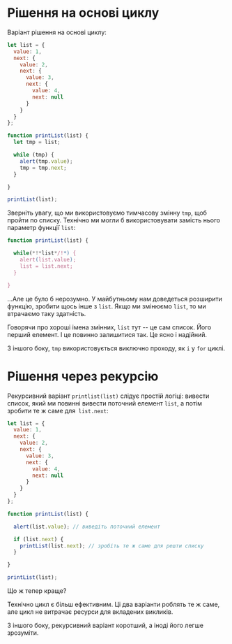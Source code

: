 # Рішення на основі циклу

Варіант рішення на основі циклу:

```js run
let list = {
  value: 1,
  next: {
    value: 2,
    next: {
      value: 3,
      next: {
        value: 4,
        next: null
      }
    }
  }
};

function printList(list) {
  let tmp = list;

  while (tmp) {
    alert(tmp.value);
    tmp = tmp.next;
  }

}

printList(list);
```

Зверніть увагу, що ми використовуємо тимчасову змінну `tmp`, щоб пройти по списку. Технічно ми могли б використовувати замість нього параметр функції `list`:

```js
function printList(list) {

  while(*!*list*/!*) {
    alert(list.value);
    list = list.next;
  }

}
```

...Але це було б нерозумно. У майбутньому нам доведеться розширити функцію, зробити щось інше з `list`. Якщо ми змінюємо `list`, то ми втрачаємо таку здатність.

Говорячи про хороші імена змінних, `list` тут -- це сам список. Його перший елемент. І це повинно залишитися так. Це ясно і надійний.

З іншого боку, `tmp` використовується виключно проходу, як `i` у `for` циклі.

# Рішення через рекурсію

Рекурсивний варіант `printlist(list)` слідує простій логіці: вивести список, який ми повинні вивести поточний елемент `list`, а потім зробити те ж саме для` list.next`:

```js run
let list = {
  value: 1,
  next: {
    value: 2,
    next: {
      value: 3,
      next: {
        value: 4,
        next: null
      }
    }
  }
};

function printList(list) {

  alert(list.value); // виведіть поточний елемент

  if (list.next) {
    printList(list.next); // зробіть те ж саме для решти списку
  }

}

printList(list);
```

Що ж тепер краще?

Технічно цикл є більш ефективним. Ці два варіанти роблять те ж саме, але цикл не витрачає ресурси для вкладених викликів.

З іншого боку, рекурсивний варіант коротший, а іноді його легше зрозуміти.
